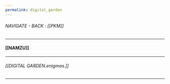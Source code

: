```yaml
---
permalink: digital_garden
---
```


###### NAVIGATE - BACK : [[PKM]]
----
#### [[NAMZU]]



----
###### [[DIGITAL GARDEN.enigmas.]]
----